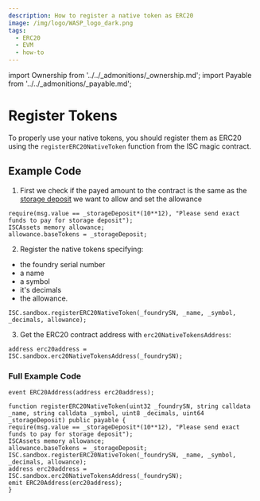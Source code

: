 ```yaml
---
description: How to register a native token as ERC20
image: /img/logo/WASP_logo_dark.png
tags:
  - ERC20
  - EVM
  - how-to
---
```


import Ownership from '../../_admonitions/_ownership.md';
import Payable from '../../_admonitions/_payable.md';

# Register Tokens

To properly use your native tokens, you should register them as ERC20 using the `registerERC20NativeToken` function from the ISC magic contract.

## Example Code

<Ownership/>

1. First we check if the payed amount to the contract is the same as the [storage deposit](/learn/protocols/stardust/core-concepts/storage-deposit) we want to allow and set the allowance

```solidity
require(msg.value == _storageDeposit*(10**12), "Please send exact funds to pay for storage deposit");
ISCAssets memory allowance;
allowance.baseTokens = _storageDeposit;
```

<Payable/>

2. Register the native tokens specifying:
* the foundry serial number
* a name
* a symbol
* it's decimals 
* the allowance.
```solidity
ISC.sandbox.registerERC20NativeToken(_foundrySN, _name, _symbol, _decimals, allowance);
```

3. Get the ERC20 contract address with `erc20NativeTokensAddress`:
```solidity
address erc20address = ISC.sandbox.erc20NativeTokensAddress(_foundrySN);
```

### Full Example Code

```solidity
event ERC20Address(address erc20address);

function registerERC20NativeToken(uint32 _foundrySN, string calldata _name, string calldata _symbol, uint8 _decimals, uint64 _storageDeposit) public payable {
require(msg.value == _storageDeposit*(10**12), "Please send exact funds to pay for storage deposit");
ISCAssets memory allowance;
allowance.baseTokens = _storageDeposit;
ISC.sandbox.registerERC20NativeToken(_foundrySN, _name, _symbol, _decimals, allowance);
address erc20address = ISC.sandbox.erc20NativeTokensAddress(_foundrySN);
emit ERC20Address(erc20address);
}
```
